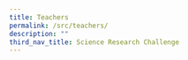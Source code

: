 ```yaml
---
title: Teachers
permalink: /src/teachers/
description: ""
third_nav_title: Science Research Challenge
---
```

